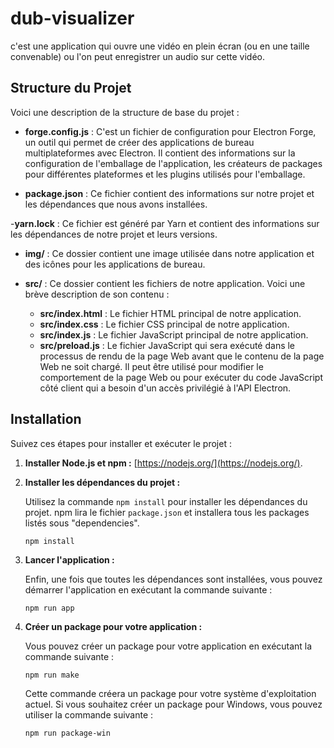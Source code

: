 # dub-visualizer
c'est une application qui ouvre une vidéo en plein écran (ou en une taille convenable) ou l'on peut enregistrer un audio sur cette vidéo.

## Structure du Projet

Voici une description de la structure de base du projet :

- **forge.config.js** : C'est un fichier de configuration pour Electron Forge, un outil qui permet de créer des applications de bureau multiplateformes avec Electron. Il contient des informations sur la configuration de l'emballage de l'application, les créateurs de packages pour différentes plateformes et les plugins utilisés pour l'emballage.

- **package.json** : Ce fichier contient des informations sur notre projet et les dépendances que nous avons installées.

-**yarn.lock** : Ce fichier est généré par Yarn et contient des informations sur les dépendances de notre projet et leurs versions.

- **img/** : Ce dossier contient une image utilisée dans notre application et des icônes pour les applications de bureau.

- **src/** : Ce dossier contient les fichiers de notre application. Voici une brève description de son contenu :

    - **src/index.html** : Le fichier HTML principal de notre application.
    - **src/index.css** : Le fichier CSS principal de notre application.
    - **src/index.js** : Le fichier JavaScript principal de notre application.
    - **src/preload.js** : Le fichier JavaScript qui sera exécuté dans le processus de rendu de la page Web avant que le contenu de la page Web ne soit chargé. Il peut être utilisé pour modifier le comportement de la page Web ou pour exécuter du code JavaScript côté client qui a besoin d'un accès privilégié à l'API Electron.

## Installation

Suivez ces étapes pour installer et exécuter le projet :

1. **Installer Node.js et npm :** [https://nodejs.org/](https://nodejs.org/).

2. **Installer les dépendances du projet :**

    Utilisez la commande `npm install` pour installer les dépendances du projet. npm lira le fichier `package.json` et installera tous les packages listés sous "dependencies".

    ```
    npm install
    ```

3. **Lancer l'application :**

    Enfin, une fois que toutes les dépendances sont installées, vous pouvez démarrer l'application en exécutant la commande suivante :

    ```
    npm run app
    ```

4. **Créer un package pour votre application :**

    Vous pouvez créer un package pour votre application en exécutant la commande suivante :

    ```
    npm run make
    ```

    Cette commande créera un package pour votre système d'exploitation actuel. Si vous souhaitez créer un package pour Windows, vous pouvez utiliser la commande suivante :

    ```
    npm run package-win
    ```
